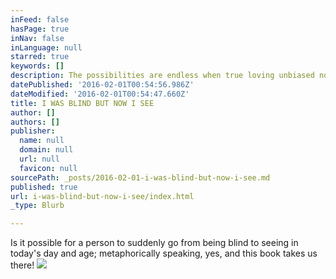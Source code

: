 ```yaml
---
inFeed: false
hasPage: true
inNav: false
inLanguage: null
starred: true
keywords: []
description: The possibilities are endless when true loving unbiased non-judgemental truth is on our side
datePublished: '2016-02-01T00:54:56.986Z'
dateModified: '2016-02-01T00:54:47.660Z'
title: I WAS BLIND BUT NOW I SEE
author: []
authors: []
publisher:
  name: null
  domain: null
  url: null
  favicon: null
sourcePath: _posts/2016-02-01-i-was-blind-but-now-i-see.md
published: true
url: i-was-blind-but-now-i-see/index.html
_type: Blurb

---
```

Is it possible for a person to suddenly go from being blind to seeing in today's day and age; metaphorically speaking, yes, and this book takes us there! ![](https://the-grid-user-content.s3-us-west-2.amazonaws.com/cd867089-c9cb-43a0-8158-26dacfe8b2c0.jpg)